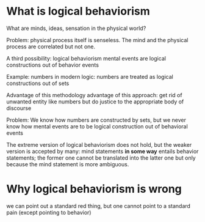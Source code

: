 # What is logical behaviorism

What are minds, ideas, sensation in the physical world?

Problem: physical process itself is senseless. The mind and the physical process are correlated but not one.

A third possibility: logical behaviorism
mental events are logical constructions out of behavior events

Example:
numbers in modern logic: numbers are treated as logical constructions out of sets

Advantage of this methodology
advantage of this approach: get rid of unwanted entity like numbers but do justice to the appropriate body of discourse

Problem:
We know how numbers are constructed by sets, but we never know how mental events are to be logical construction out of behavioral events

The extreme version of logical behaviorism does not hold, but the weaker version is accepted by many: mind statements **in some way** entails behavior statements; the former one cannot be translated into the latter one but only because the mind statement is more ambiguous.


# Why logical behaviorism is wrong

we can point out a standard red thing, but one cannot point to a standard pain (except pointing to behavior)

